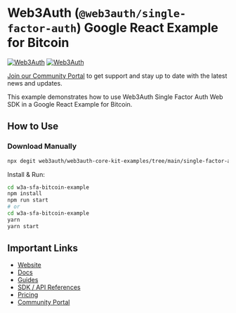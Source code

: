 # Web3Auth (`@web3auth/single-factor-auth`) Google React Example for Bitcoin

[![Web3Auth](https://img.shields.io/badge/Web3Auth-SDK-blue)](https://web3auth.io/docs/sdk/core-kit/sfa-web)
[![Web3Auth](https://img.shields.io/badge/Web3Auth-Community-cyan)](https://community.web3auth.io)

[Join our Community Portal](https://community.web3auth.io/) to get support and stay up to date with the latest news and updates.

This example demonstrates how to use Web3Auth Single Factor Auth Web SDK in a Google React Example for Bitcoin.

## How to Use

### Download Manually

```bash
npx degit web3auth/web3auth-core-kit-examples/tree/main/single-factor-auth-web/sfa-web-bitcoin-example w3a-sfa-bitcoin-example
```

Install & Run:

```bash
cd w3a-sfa-bitcoin-example
npm install
npm run start
# or
cd w3a-sfa-bitcoin-example
yarn
yarn start
```

## Important Links

- [Website](https://web3auth.io)
- [Docs](https://web3auth.io/docs)
- [Guides](https://web3auth.io/docs/content-hub?type=guides)
- [SDK / API References](https://web3auth.io/docs/sdk)
- [Pricing](https://web3auth.io/pricing.html)
- [Community Portal](https://community.web3auth.io)
